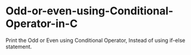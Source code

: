 # Odd-or-even-using-Conditional-Operator-in-C
Print the Odd or Even using Conditional Operator, Instead of using if-else statement. 
